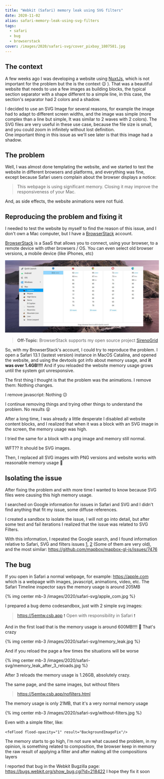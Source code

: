```yaml
---
title: "Webkit (Safari) memory leak using SVG filters" 
date: 2020-11-02
alias: safari-memory-leak-using-svg-filters
tags:
  - safari
  - bug
  - browserstack
cover: /images/2020/safari-svg/cover_pixbay_1807581.jpg
---
```

## The context
A few weeks ago I was developing a website using [NuxtJs](https://nuxtjs.org/), which is not important for the problem but the is the context :wink: ). That was a beautiful website that needs to use a few images as building blocks, the typical section separator with a shape different to a simple line, in this case, the section's separator had 2 colors and a shadow.

I decided to use an SVG Image for several reasons, for example the image had to adapt to different screen widths, and the image was simple (more complex than a line but simple, It was similar to 2 waves with 2 colors). The SVG files are very useful in these use case, because the file size is small, and you could zoom in infinitely without lost definition.   
One important thing in this issue as we'll see later is that this image had a shadow.

## The problem

Well, I was almost done templating the website, and we started to test the website in different browsers and platforms, and everything was fine, except because Safari users complain about the browser displays a notice:

> This webpage is using significant memory. Closing it may improve the responsiveness of your Mac.

And, as side effects, the website animations were not fluid.


## Reproducing the problem and fixing it

I needed to test the website by myself to find the reason of this issue, and I don't own a Mac computer, but I have a [BrowserStack](https://www.browserstack.com/) account.

[BrowserStack](https://www.browserstack.com/) is a SaaS that allows you to connect, using your browser, to a remote device with other browsers / OS. You can even select old browser versions, a mobile device (like iPhones, etc)


![](/images/2020/safari-svg/browserstack.jpg) 


> **Off-Topic**: BrowserStack supports my open source project [SirenoGrid](https://sirenogrid.com/)

So, with my BrowserStack's account, I could try to reproduce the problem. I open a Safari 13.1 (lastest version) instance in MacOS Catalina, and opened the website, and using the devtools got info about memory usage, and **it was over 1.4GB!!!!** 
And if you reloaded the website memory usage grows until the system got unresponsive.

The first thing I thought is that the problem was the animations. I remove them: Nothing changes.

I remove javascript: Nothing :confused:

I continue removing things and trying other things to understand the problem. No results :open_mouth:

After a long time, I was already a little desperate I disabled all website content blocks, and I realized that when it was a block with an SVG image in the screen, the memory usage was high.

I tried the same for a block with a png image and memory still normal.

WFT?? It should be SVG images.

Then, I replaced all SVG images with PNG versions and website works with reasonable memory usage :tada:


## Isolating the issue

After fixing the problem and with more time I wanted to know because SVG files were causing this high memory usage.

I searched on Google information for issues in Safari and SVG and I didn't find anything that fit my issue, some diffuse references.

I created a sandbox to isolate the issue, I will not go into detail, but after some test and fail iterations I realized that the issue was related to SVG Filters.
 
With this information, I repeated the Google search, and I found information relative to Safari, SVG and filters issues [1](https://bugs.webkit.org/show_bug.cgi?id=78814), [2](https://bugs.chromium.org/p/chromium/issues/detail?id=583471) (Some of them are very old), and the most similar: https://github.com/mapbox/mapbox-gl-js/issues/7476
 
 
## The bug

If you open in Safari a normal webpage, for example: https://apple.com which is a webpage with images, javascript, animations, video, etc. The Safari Timeline inspector says the memory usage is around 205MB

{% img center mb-3 /images/2020/safari-svg/apple_com.jpg %}

I prepared a bug demo codesandbox, just with 2 simple svg images: 
 
> https://5emtw.csb.app :heavy_exclamation_mark: Open with responsibility in Safari :heavy_exclamation_mark:

And in the first load that is the memory usage is around 600MB!!!! :exploding_head: That's crazy

{% img center mb-3 /images/2020/safari-svg/memory_leak.jpg %}

And if you reload the page a few times the situations will be worse

{% img center mb-3 /images/2020/safari-svg/memory_leak_after_3_reloads.jpg %}

After 3 reloads the memory usage is 1.26GB, absolutely crazy.

The same page, and the same images, but without filters 

> https://5emtw.csb.app/nofilters.html

The memory usage is only 21MB, that it's a very normal memory usage

{% img center mb-3 /images/2020/safari-svg/without-filters.jpg %}


Even with a simple filter, like:

```<feFlood flood-opacity="1" result="BackgroundImageFix"/>```

The memory starts to go high, I'm not sure what caused the problem, in my opinion, is something related to composition, the browser keep in memory the raw result of applying a filter and after making all the compositions layers      

I reported that bug in the Webkit Bugzilla page: https://bugs.webkit.org/show_bug.cgi?id=218422
I hope they fix it soon
